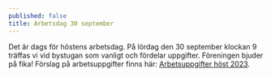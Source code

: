 ```yaml
---
published: false
title: Arbetsdag 30 september
---
```

Det är dags för höstens arbetsdag. På lördag den 30 september klockan 9 träffas vi vid bystugan som vanligt och fördelar uppgifter. Föreningen bjuder på fika! Förslag på arbetsuppgifter finns här: [Arbetsuppgifter höst 2023](../assets/pdf/2023-09-arbetsdag-forslag.pdf).
